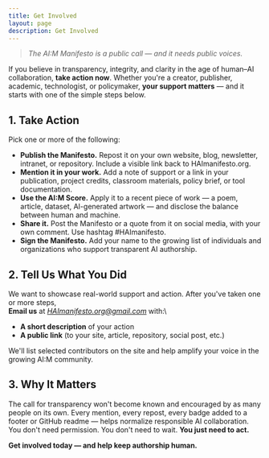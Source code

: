 ```yaml
---
title: Get Involved
layout: page
description: Get Involved
---
```


> *The AI:M Manifesto is a public call — and it needs public voices.* 

If you believe in transparency, integrity, and clarity in the age of human–AI collaboration, **take action now**. Whether you're a creator, publisher, academic, technologist, or policymaker, **your support matters** — and it starts with one of the simple steps below.

## 1. Take Action

Pick one or more of the following:
- **Publish the Manifesto.** Repost it on your own website, blog, newsletter, intranet, or repository. Include a visible link back to HAImanifesto.org.
- **Mention it in your work.** Add a note of support or a link in your publication, project credits, classroom materials, policy brief, or tool documentation.
- **Use the AI:M Score.** Apply it to a recent piece of work — a poem, article, dataset, AI-generated artwork — and disclose the balance between human and machine.
- **Share it.** Post the Manifesto or a quote from it on social media, with your own comment. Use hashtag #HAImanifesto. 
- **Sign the Manifesto.** Add your name to the growing list of individuals and organizations who support transparent AI authorship.

## 2. Tell Us What You Did

We want to showcase real-world support and action. 
After you've taken one or more steps,\
**Email us** at *HAImanifesto.org@gmail.com* with:\
- **A short description** of your action
- **A public link** (to your site, article, repository, social post, etc.)

We'll list selected contributors on the site and help amplify your voice in the growing AI:M community.

## 3. Why It Matters

The call for transparency won't become known and encouraged by as many people on its own. Every mention, every repost, every badge added to a footer or GitHub readme — helps normalize responsible AI collaboration. You don't need permission. You don't need to wait. **You just need to act.**

**Get involved today — and help keep authorship human.**


